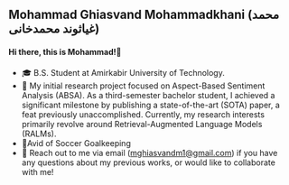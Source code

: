 ## Mohammad Ghiasvand Mohammadkhani (محمد غیاثوند محمدخانی)

#### Hi there, this is Mohammad!👋
- 🎓 B.S. Student at Amirkabir University of Technology.<br>
- 🔭 My initial research project focused on Aspect-Based Sentiment Analysis (ABSA). As a third-semester bachelor student, I achieved a significant milestone by publishing a state-of-the-art (SOTA) paper, a feat previously unaccomplished. Currently, my research interests primarily revolve around Retrieval-Augmented Language Models (RALMs).<br>
- 🏃Avid of Soccer Goalkeeping<br>
- 💬 Reach out to me via email (mghiasvandm1@gmail.com) if you have any questions about my previous works, or would like to collaborate with me!
<br>
